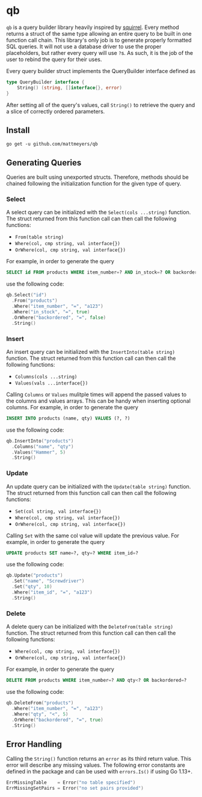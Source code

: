 # qb

`qb` is a query builder library heavily inspired by [squirrel](https://github.com/masterminds/squirrel).  Every method returns a struct of the same type allowing an entire query to be built in one function call chain.  This library's only job is to generate properly formatted SQL queries.  It will not use a database driver to use the proper placeholders, but rather every query will use `?`s.  As such, it is the job of the user to rebind the query for their uses.

Every query builder struct implements the QueryBuilder interface defined as

```go
type QueryBuilder interface {
    String() (string, []interface{}, error)
}
```

After setting all of the query's values, call `String()` to retrieve the query and a slice of correctly ordered parameters.

## Install

```
go get -u github.com/mattmeyers/qb
```

## Generating Queries

Queries are built using unexported structs.  Therefore, methods should be chained following the initialization function for the given type of query.

### Select

A select query can be initialized with the `Select(cols ...string)` function.  The struct returned from this function call can then call the following functions:

- `From(table string)`
- `Where(col, cmp string, val interface{})`
- `OrWhere(col, cmp string, val interface{})`

For example, in order to generate the query 

```sql
SELECT id FROM products WHERE item_number=? AND in_stock=? OR backordered=?
```

use the following code:

```go
qb.Select("id")
  .From("products")
  .Where("item_number", "=", "a123")
  .Where("in_stock", "=", true)
  .OrWhere("backordered", "=", false)
  .String()
```

### Insert

An insert query can be initialized with the `InsertInto(table string)` function.  The struct returned from this function call can then call the following functions:

- `Columns(cols ...string)`
- `Values(vals ...interface{})`

Calling `Columns` or `Values` mulitple times will append the passed values to the columns and values arrays.  This can be handy when inserting optional columns. For example, in order to generate the query 

```sql
INSERT INTO products (name, qty) VALUES (?, ?)
```

use the following code:

```go
qb.InsertInto("products")
  .Columns("name", "qty")
  .Values("Hammer", 5)
  .String()
```

### Update

An update query can be initialized with the `Update(table string)` function.  The struct returned from this function call can then call the following functions:

- `Set(col string, val interface{})`
- `Where(col, cmp string, val interface{})`
- `OrWhere(col, cmp string, val interface{})`

Calling `Set` with the same col value will update the previous value.  For example, in order to generate the query 

```sql
UPDATE products SET name=?, qty=? WHERE item_id=?
```

use the following code:

```go
qb.Update("products")
  .Set("name", "Screwdriver")
  .Set("qty", 10)
  .Where("item_id", "=", "a123")
  .String()
```

### Delete

A delete query can be initialized with the `DeleteFrom(table string)` function.  The struct returned from this function call can then call the following functions:

- `Where(col, cmp string, val interface{})`
- `OrWhere(col, cmp string, val interface{})`

For example, in order to generate the query 

```sql
DELETE FROM products WHERE item_number=? AND qty<? OR backordered=?
```

use the following code:

```go
qb.DeleteFrom("products")
  .Where("item_number", "=", "a123")
  .Where("qty", "<", 5)
  .OrWhere("backordered", "=", true)
  .String()
```

## Error Handling

Calling the `String()` function returns an `error` as its third return value.  This error will describe any missing values.  The following error constants are defined in the package and can be used with `errors.Is()` if using Go 1.13+.

```go
ErrMissingTable    = Error("no table specified")
ErrMissingSetPairs = Error("no set pairs provided")
```